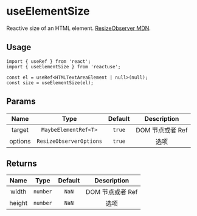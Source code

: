 # useElementSize

Reactive size of an HTML element. [ResizeObserver MDN](https://developer.mozilla.org/en-US/docs/Web/API/ResizeObserver).

## Usage

```tsx
import { useRef } from 'react';
import { useElementSize } from 'reactuse';

const el = useRef<HTMLTextAreaElement | null>(null);
const size = useElementSize(el);
```

## Params

|  Name   |          Type           | Default |   Description    |
| :-----: | :---------------------: | :-----: | :--------------: |
| target  |  `MaybeElementRef<T>`   | `true`  | DOM 节点或者 Ref |
| options | `ResizeObserverOptions` | `true`  |       选项       |

## Returns

|  Name  |   Type   | Default |   Description    |
| :----: | :------: | :-----: | :--------------: |
| width  | `number` |  `NaN`  | DOM 节点或者 Ref |
| height | `number` |  `NaN`  |       选项       |

